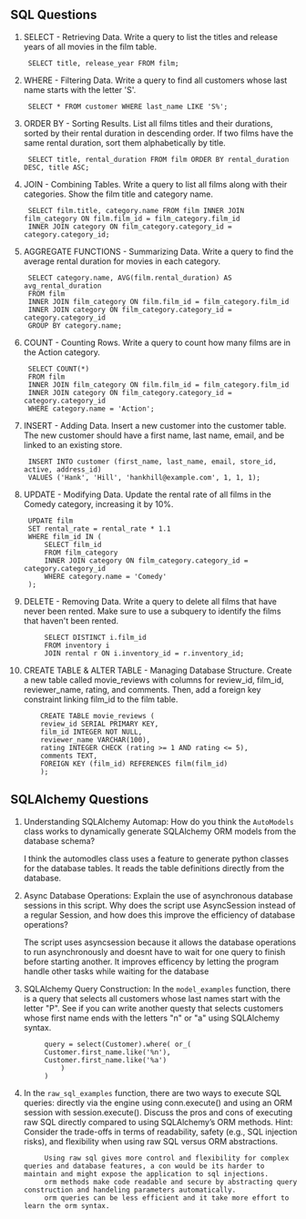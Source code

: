 ## SQL Questions
1. SELECT - Retrieving Data. Write a query to list the titles and release years of all movies in the film table.

        SELECT title, release_year FROM film;


2. WHERE - Filtering Data. Write a query to find all customers whose last name starts with the letter 'S'.


        SELECT * FROM customer WHERE last_name LIKE 'S%';

3. ORDER BY - Sorting Results. List all films titles and their durations, sorted by their rental duration in descending order. If two films have the same rental duration, sort them alphabetically by title.

        SELECT title, rental_duration FROM film ORDER BY rental_duration DESC, title ASC;


4. JOIN - Combining Tables. Write a query to list all films along with their categories. Show the film title and category name.

        SELECT film.title, category.name FROM film INNER JOIN film_category ON film.film_id = film_category.film_id
        INNER JOIN category ON film_category.category_id = category.category_id;


5. AGGREGATE FUNCTIONS - Summarizing Data. Write a query to find the average rental duration for movies in each category.


        SELECT category.name, AVG(film.rental_duration) AS avg_rental_duration
        FROM film
        INNER JOIN film_category ON film.film_id = film_category.film_id
        INNER JOIN category ON film_category.category_id = category.category_id
        GROUP BY category.name;

6. COUNT - Counting Rows. Write a query to count how many films are in the Action category.

        SELECT COUNT(*)
        FROM film
        INNER JOIN film_category ON film.film_id = film_category.film_id
        INNER JOIN category ON film_category.category_id = category.category_id
        WHERE category.name = 'Action';


7. INSERT - Adding Data. Insert a new customer into the customer table. The new customer should have a first name, last name, email, and be linked to an existing store.

        INSERT INTO customer (first_name, last_name, email, store_id, active, address_id)
        VALUES ('Hank', 'Hill', 'hankhill@example.com', 1, 1, 1);


8. UPDATE - Modifying Data. Update the rental rate of all films in the Comedy category, increasing it by 10%.

        UPDATE film
        SET rental_rate = rental_rate * 1.1
        WHERE film_id IN (
            SELECT film_id 
            FROM film_category
            INNER JOIN category ON film_category.category_id = category.category_id
            WHERE category.name = 'Comedy'
        );


9. DELETE - Removing Data. Write a query to delete all films that have never been rented. Make sure to use a subquery to identify the films that haven't been rented.

            SELECT DISTINCT i.film_id
            FROM inventory i
            JOIN rental r ON i.inventory_id = r.inventory_id;

10. CREATE TABLE & ALTER TABLE - Managing Database Structure. Create a new table called movie_reviews with columns for review_id, film_id, reviewer_name, rating, and comments. Then, add a foreign key constraint linking film_id to the film table.

            CREATE TABLE movie_reviews (
            review_id SERIAL PRIMARY KEY,
            film_id INTEGER NOT NULL,
            reviewer_name VARCHAR(100),
            rating INTEGER CHECK (rating >= 1 AND rating <= 5),
            comments TEXT,
            FOREIGN KEY (film_id) REFERENCES film(film_id)
            );


## SQLAlchemy Questions

1. Understanding SQLAlchemy Automap: How do you think the `AutoModels` class works to dynamically generate SQLAlchemy ORM models from the database schema?

    I think the automodles class uses a feature to generate python classes for the database tables. It reads the table definitions directly from the database.

2. Async Database Operations: Explain the use of asynchronous database sessions in this script. Why does the script use AsyncSession instead of a regular Session, and how does this improve the efficiency of database operations?

    The script uses asyncsession because it allows the database operations to run asynchronously and doesnt have to wait for one query to finish before starting another. It improves efficency by letting the program handle other tasks while waiting for the database

3. SQLAlchemy Query Construction: In the `model_examples` function, there is a query that selects all customers whose last names start with the letter "P". See if you can write another questy that selects customers whose first name ends with the letters "n" or "a" using SQLAlchemy syntax.

            query = select(Customer).where( or_(
            Customer.first_name.like('%n'),
            Customer.first_name.like('%a')
                )
            )

4. In the `raw_sql_examples` function, there are two ways to execute SQL queries: directly via the engine using conn.execute() and using an ORM session with session.execute(). Discuss the pros and cons of executing raw SQL directly compared to using SQLAlchemy’s ORM methods.
Hint: Consider the trade-offs in terms of readability, safety (e.g., SQL injection risks), and flexibility when using raw SQL versus ORM abstractions.

            Using raw sql gives more control and flexibility for complex queries and database features, a con would be its harder to maintain and might expose the application to sql injections.
            orm methods make code readable and secure by abstracting query construction and handeling parameters automatically.
            orm queries can be less efficient and it take more effort to learn the orm syntax.